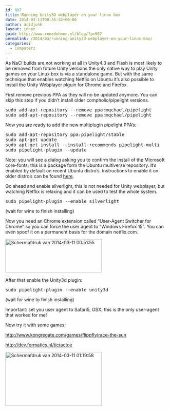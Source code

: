 ```yaml
---
id: 987
title: Running Unity3D webplayer on your linux box
date: 2014-03-11T00:35:32+00:00
author: acidjunk
layout: inner
guid: http://www.renedohmen.nl/blog/?p=987
permalink: /2014/03/running-unity3d-webplayer-on-your-linux-box/
categories:
  - Computerz
---
```

As NaCl builds are not working at all in Unity4.3 and Flash is most likely to be removed from future Unity versions the only native way to play Unity games on your Linux box is via a standalone game. But with the same technique that enables watching Netflix on Ubuntu it&#8217;s also possible to install the Unity Webplayer plguin for Chrome and Firefox.

First remove previous PPA as they will no be updated anymore. You can skip this step if you didn&#8217;t install older compholio/pipelight versions.

<pre>sudo add-apt-repository --remove ppa:mqchael/pipelight
sudo add-apt-repository --remove ppa:mqchael/pipelight
</pre>

Now you are ready to add the new multiplugin pipelight PPA&#8217;s:

<pre>sudo add-apt-repository ppa:pipelight/stable
sudo apt-get update
sudo apt-get install --install-recommends pipelight-multi
sudo pipelight-plugin --update
</pre>

Note: you will see a dialog asking you to confirm the install of the Microsoft core-fonts; this is a package form the Ubuntu multiverse repository. It&#8217;s enabled by default on recent Ubuntu distro&#8217;s. Instructions to enable it on older distro&#8217;s can be found [here](http://askubuntu.com/questions/89096/how-do-i-enable-the-multiverse-repository).

Go ahead and enable silverlight, this is not needed for Unity webplayer, but watching Netflix is relaxing and it can be used to test the whole system. 

<pre>sudo pipelight-plugin --enable silverlight
</pre>

(wait for wine to finish installing)

Now you need an Chrome extension called &#8220;User-Agent Switcher for Chrome&#8221; so you can force the user agent to &#8220;Windows Firefox 15&#8221;. You can even spoof it on a permanent basis for the domain netflix.com.
  
[<img src="http://www.renedohmen.nl/blog/wp-content/uploads/2014/03/Schermafdruk-van-2014-03-11-005155-300x105.png" alt="Schermafdruk van 2014-03-11 00:51:55" width="300" height="105" class="alignnone size-medium wp-image-990" srcset="http://www.renedohmen.nl/blog/wp-content/uploads/2014/03/Schermafdruk-van-2014-03-11-005155-300x105.png 300w, http://www.renedohmen.nl/blog/wp-content/uploads/2014/03/Schermafdruk-van-2014-03-11-005155.png 890w" sizes="(max-width: 300px) 100vw, 300px" />](http://www.renedohmen.nl/blog/wp-content/uploads/2014/03/Schermafdruk-van-2014-03-11-005155.png)

After that enable the Unity3d plugin:

<pre>sudo pipelight-plugin --enable unity3d
</pre>

(wait for wine to finish installing)

Important: set you user agent to Safari5, OSX; this is the only user-agent that worked for me!

Now try it with some games:
  
http://www.kongregate.com/games/flippfly/race-the-sun
  
http://dev.formatics.nl/tictactoe

[<img src="http://www.renedohmen.nl/blog/wp-content/uploads/2014/03/Schermafdruk-van-2014-03-11-011958-300x168.png" alt="Schermafdruk van 2014-03-11 01:19:58" width="300" height="168" class="alignnone size-medium wp-image-993" />](http://www.renedohmen.nl/blog/wp-content/uploads/2014/03/Schermafdruk-van-2014-03-11-011958.png)